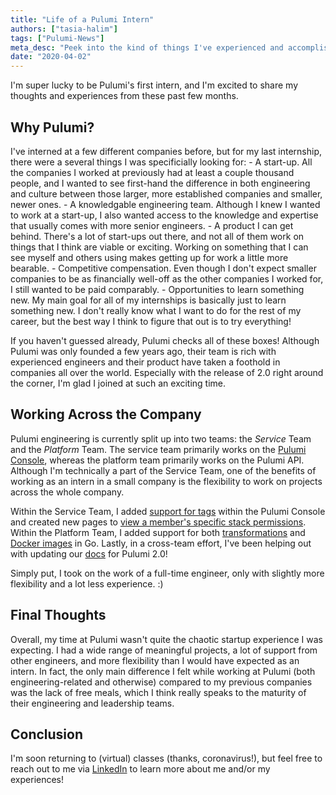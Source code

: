 ```yaml
---
title: "Life of a Pulumi Intern"
authors: ["tasia-halim"]
tags: ["Pulumi-News"]
meta_desc: "Peek into the kind of things I've experienced and accomplished as Pulumi's first."
date: "2020-04-02"
---
```


I'm super lucky to be Pulumi's first intern, and I'm excited to share my thoughts and experiences from these past few months.

## Why Pulumi?

I've interned at a few different companies before, but for my last internship, there were a several things I was specificially looking for:
    - A start-up. All the companies I worked at previously had at least a couple thousand people, and I wanted to see first-hand the difference in both engineering and culture between those larger, more established companies and smaller, newer ones.
    - A knowledgable engineering team. Although I knew I wanted to work at a start-up, I also wanted access to the knowledge and expertise that usually comes with more senior engineers.
    - A product I can get behind. There's a lot of start-ups out there, and not all of them work on things that I think are viable or exciting. Working on something that I can see myself and others using makes getting up for work a little more bearable.
    - Competitive compensation. Even though I don't expect smaller companies to be as financially well-off as the other companies I worked for, I still wanted to be paid comparably. 
    - Opportunities to learn something new. My main goal for all of my internships is basically just to learn something new. I don't really know what I want to do for the rest of my career, but the best way I think to figure that out is to try everything!

If you haven't guessed already, Pulumi checks all of these boxes! Although Pulumi was only founded a few years ago, their team is rich with experienced engineers and their product have taken a foothold in companies all over the world. Especially with the release of 2.0 right around the corner, I'm glad I joined at such an exciting time.

## Working Across the Company

Pulumi engineering is currently split up into two teams: the *Service* Team and the *Platform* Team. The service team primarily works on the [Pulumi Console](https://www.pulumi.com/docs/intro/console/), whereas the platform team primarily works on the Pulumi API. Although I'm technically a part of the Service Team, one of the benefits of working as an intern in a small company is the flexibility to work on projects across the whole company.

Within the Service Team, I added [support for tags](https://www.pulumi.com/blog/pulumi-service-improvements_02-2020/#first-class-support-for-tags) within the Pulumi Console and created new pages to [view a member's specific stack permissions](https://www.pulumi.com/blog/pulumi-service-improvements_02-2020/#first-class-support-for-tags). Within the Platform Team, I added support for both [transformations](https://www.pulumi.com/docs/intro/concepts/programming-model/#transformations) and [Docker images](https://github.com/pulumi/pulumi-docker/pull/147) in Go. Lastly, in a cross-team effort, I've been helping out with updating our [docs](https://www.pulumi.com/docs/) for Pulumi 2.0!

Simply put, I took on the work of a full-time engineer, only with slightly more flexibility and a lot less experience. :)

## Final Thoughts

Overall, my time at Pulumi wasn't quite the chaotic startup experience I was expecting. I had a wide range of meaningful projects, a lot of support from other engineers, and more flexibility than I would have expected as an intern. In fact, the only main difference I felt while working at Pulumi (both engineering-related and otherwise) compared to my previous companies was the lack of free meals, which I think really speaks to the maturity of their engineering and leadership teams. 

## Conclusion

I'm soon returning to (virtual) classes (thanks, coronavirus!), but feel free to reach out to me via [LinkedIn](https://www.linkedin.com/in/anastasiahalim/) to learn more about me and/or my experiences!